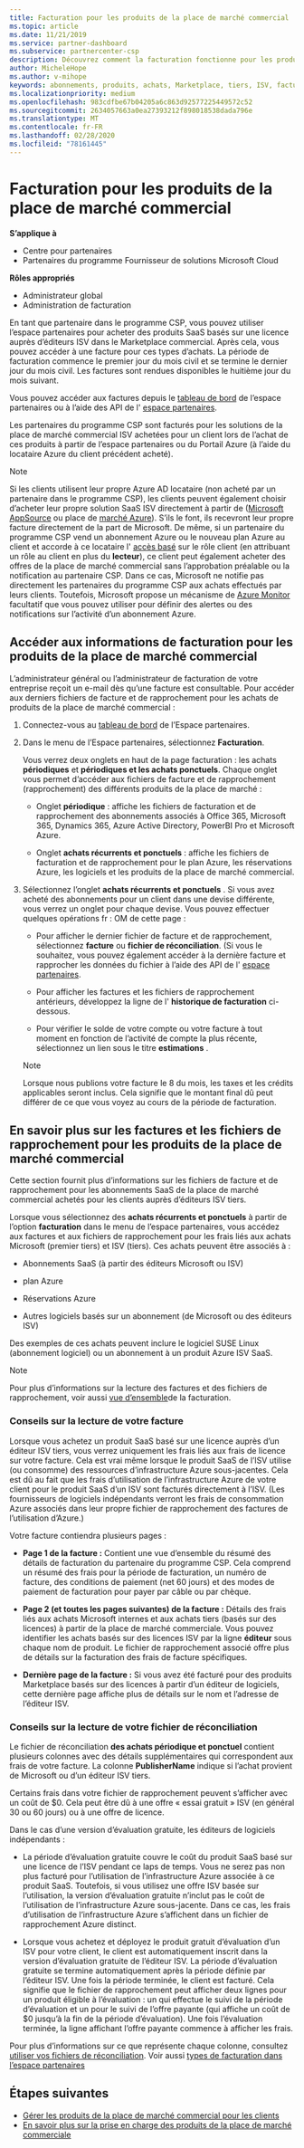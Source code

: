 ```yaml
---
title: Facturation pour les produits de la place de marché commercial | Espace partenaires
ms.topic: article
ms.date: 11/21/2019
ms.service: partner-dashboard
ms.subservice: partnercenter-csp
description: Découvrez comment la facturation fonctionne pour les produits ou abonnements SaaS ISV achetés pour les clients à partir de la place de marché commerciale dans l’espace partenaires.
author: MicheleHope
ms.author: v-mihope
keywords: abonnements, produits, achats, Marketplace, tiers, ISV, facturation, factures, rapprochement, fichier de rapprochement
ms.localizationpriority: medium
ms.openlocfilehash: 983cdfbe67b04205a6c863d92577225449572c52
ms.sourcegitcommit: 2634057663a0ea27393212f898018538dada796e
ms.translationtype: MT
ms.contentlocale: fr-FR
ms.lasthandoff: 02/28/2020
ms.locfileid: "78161445"
---
```

# <a name="billing-for-commercial-marketplace-products"></a>Facturation pour les produits de la place de marché commercial

**S’applique à**

- Centre pour partenaires
- Partenaires du programme Fournisseur de solutions Microsoft Cloud

**Rôles appropriés**

- Administrateur global
- Administration de facturation

En tant que partenaire dans le programme CSP, vous pouvez utiliser l’espace partenaires pour acheter des produits SaaS basés sur une licence auprès d’éditeurs ISV dans le Marketplace commercial. Après cela, vous pouvez accéder à une facture pour ces types d’achats. La période de facturation commence le premier jour du mois civil et se termine le dernier jour du mois civil. Les factures sont rendues disponibles le huitième jour du mois suivant.

Vous pouvez accéder aux factures depuis le [tableau de bord](https://partner.microsoft.com/dashboard/) de l’espace partenaires ou à l’aide des API de l' [espace partenaires](https://docs.microsoft.com/partner-center/develop/).

Les partenaires du programme CSP sont facturés pour les solutions de la place de marché commercial ISV achetées pour un client lors de l’achat de ces produits à partir de l’espace partenaires ou du Portail Azure (à l’aide du locataire Azure du client précédent acheté).

>[!NOTE]
>Si les clients utilisent leur propre Azure AD locataire (non acheté par un partenaire dans le programme CSP), les clients peuvent également choisir d’acheter leur propre solution SaaS ISV directement à partir de ([Microsoft AppSource](https://appsource.microsoft.com/) ou place de [marché Azure](https://azuremarketplace.microsoft.com/)). S’ils le font, ils recevront leur propre facture directement de la part de Microsoft. De même, si un partenaire du programme CSP vend un abonnement Azure ou le nouveau plan Azure au client et accorde à ce locataire l' [accès basé](https://docs.microsoft.com/azure/role-based-access-control/built-in-roles) sur le rôle client (en attribuant un rôle au client en plus du **lecteur**), ce client peut également acheter des offres de la place de marché commercial sans l’approbation préalable ou la notification au partenaire CSP. Dans ce cas, Microsoft ne notifie pas directement les partenaires du programme CSP aux achats effectués par leurs clients. Toutefois, Microsoft propose un mécanisme de [Azure Monitor](https://docs.microsoft.com/azure/azure-monitor/platform/alerts-activity-log) facultatif que vous pouvez utiliser pour définir des alertes ou des notifications sur l’activité d’un abonnement Azure.

## <a name="access-billing-information-for-commercial-marketplace-products"></a>Accéder aux informations de facturation pour les produits de la place de marché commercial

L’administrateur général ou l’administrateur de facturation de votre entreprise reçoit un e-mail dès qu’une facture est consultable. Pour accéder aux derniers fichiers de facture et de rapprochement pour les achats de produits de la place de marché commercial :

1. Connectez-vous au [tableau de bord](https://partner.microsoft.com/dashboard/) de l’Espace partenaires.

2. Dans le menu de l’Espace partenaires, sélectionnez **Facturation**. 

    Vous verrez deux onglets en haut de la page facturation : les achats **périodiques** et **périodiques et les achats ponctuels**. Chaque onglet vous permet d’accéder aux fichiers de facture et de rapprochement (rapprochement) des différents produits de la place de marché :

    - Onglet **périodique** : affiche les fichiers de facturation et de rapprochement des abonnements associés à Office 365, Microsoft 365, Dynamics 365, Azure Active Directory, PowerBI Pro et Microsoft Azure.

    - Onglet **achats récurrents et ponctuels** : affiche les fichiers de facturation et de rapprochement pour le plan Azure, les réservations Azure, les logiciels et les produits de la place de marché commercial.
  
3. Sélectionnez l’onglet **achats récurrents et ponctuels** . Si vous avez acheté des abonnements pour un client dans une devise différente, vous verrez un onglet pour chaque devise. Vous pouvez effectuer quelques opérations fr : OM de cette page :

    - Pour afficher le dernier fichier de facture et de rapprochement, sélectionnez **facture** ou **fichier de réconciliation**. (Si vous le souhaitez, vous pouvez également accéder à la dernière facture et rapprocher les données du fichier à l’aide des API de l' [espace partenaires](https://docs.microsoft.com/partner-center/develop/).

    - Pour afficher les factures et les fichiers de rapprochement antérieurs, développez la ligne de l' **historique de facturation** ci-dessous.

    - Pour vérifier le solde de votre compte ou votre facture à tout moment en fonction de l’activité de compte la plus récente, sélectionnez un lien sous le titre **estimations** .  

    >[!NOTE]
    > Lorsque nous publions votre facture le 8 du mois, les taxes et les crédits applicables seront inclus. Cela signifie que le montant final dû peut différer de ce que vous voyez au cours de la période de facturation.

## <a name="more-about-invoices-and-recon-files-for-commercial-marketplace-products"></a>En savoir plus sur les factures et les fichiers de rapprochement pour les produits de la place de marché commercial

Cette section fournit plus d’informations sur les fichiers de facture et de rapprochement pour les abonnements SaaS de la place de marché commercial achetés pour les clients auprès d’éditeurs ISV tiers.

Lorsque vous sélectionnez des **achats récurrents et ponctuels** à partir de l’option **facturation** dans le menu de l’espace partenaires, vous accédez aux factures et aux fichiers de rapprochement pour les frais liés aux achats Microsoft (premier tiers) et ISV (tiers). Ces achats peuvent être associés à :

- Abonnements SaaS (à partir des éditeurs Microsoft ou ISV)

- plan Azure

- Réservations Azure

- Autres logiciels basés sur un abonnement (de Microsoft ou des éditeurs ISV)

Des exemples de ces achats peuvent inclure le logiciel SUSE Linux (abonnement logiciel) ou un abonnement à un produit Azure ISV SaaS.

>[!NOTE]
> Pour plus d’informations sur la lecture des factures et des fichiers de rapprochement, voir aussi [vue d’ensemble](billing.md)de la facturation.

### <a name="tips-on-reading-your-invoice"></a>Conseils sur la lecture de votre facture

Lorsque vous achetez un produit SaaS basé sur une licence auprès d’un éditeur ISV tiers, vous verrez uniquement les frais liés aux frais de licence sur votre facture. Cela est vrai même lorsque le produit SaaS de l’ISV utilise (ou consomme) des ressources d’infrastructure Azure sous-jacentes. Cela est dû au fait que les frais d’utilisation de l’infrastructure Azure de votre client pour le produit SaaS d’un ISV sont facturés directement à l’ISV. (Les fournisseurs de logiciels indépendants verront les frais de consommation Azure associés dans leur propre fichier de rapprochement des factures de l’utilisation d’Azure.)

Votre facture contiendra plusieurs pages :

- **Page 1 de la facture :** Contient une vue d’ensemble du résumé des détails de facturation du partenaire du programme CSP. Cela comprend un résumé des frais pour la période de facturation, un numéro de facture, des conditions de paiement (net 60 jours) et des modes de paiement de facturation pour payer par câble ou par chèque.

- **Page 2 (et toutes les pages suivantes) de la facture :** Détails des frais liés aux achats Microsoft internes et aux achats tiers (basés sur des licences) à partir de la place de marché commerciale. Vous pouvez identifier les achats basés sur des licences ISV par la ligne **éditeur** sous chaque nom de produit. Le fichier de rapprochement associé offre plus de détails sur la facturation des frais de facture spécifiques.

- **Dernière page de la facture :** Si vous avez été facturé pour des produits Marketplace basés sur des licences à partir d’un éditeur de logiciels, cette dernière page affiche plus de détails sur le nom et l’adresse de l’éditeur ISV.

### <a name="tips-on-reading-your-reconciliation-file"></a>Conseils sur la lecture de votre fichier de réconciliation

Le fichier de réconciliation **des achats périodique et ponctuel** contient plusieurs colonnes avec des détails supplémentaires qui correspondent aux frais de votre facture. La colonne **PublisherName** indique si l’achat provient de Microsoft ou d’un éditeur ISV tiers.

Certains frais dans votre fichier de rapprochement peuvent s’afficher avec un coût de $0. Cela peut être dû à une offre « essai gratuit » ISV (en général 30 ou 60 jours) ou à une offre de licence.

Dans le cas d’une version d’évaluation gratuite, les éditeurs de logiciels indépendants :

- La période d’évaluation gratuite couvre le coût du produit SaaS basé sur une licence de l’ISV pendant ce laps de temps. Vous ne serez pas non plus facturé pour l’utilisation de l’infrastructure Azure associée à ce produit SaaS.  Toutefois, si vous utilisez une offre ISV basée sur l’utilisation, la version d’évaluation gratuite n’inclut pas le coût de l’utilisation de l’infrastructure Azure sous-jacente. Dans ce cas, les frais d’utilisation de l’infrastructure Azure s’affichent dans un fichier de rapprochement Azure distinct.

- Lorsque vous achetez et déployez le produit gratuit d’évaluation d’un ISV pour votre client, le client est automatiquement inscrit dans la version d’évaluation gratuite de l’éditeur ISV. La période d’évaluation gratuite se termine automatiquement après la période définie par l’éditeur ISV. Une fois la période terminée, le client est facturé. Cela signifie que le fichier de rapprochement peut afficher deux lignes pour un produit éligible à l’évaluation : un qui effectue le suivi de la période d’évaluation et un pour le suivi de l’offre payante (qui affiche un coût de $0 jusqu’à la fin de la période d’évaluation). Une fois l’évaluation terminée, la ligne affichant l’offre payante commence à afficher les frais. 

Pour plus d’informations sur ce que représente chaque colonne, consultez [utiliser vos fichiers de réconciliation](use-the-reconciliation-files.md). Voir aussi [types de facturation dans l’espace partenaires](billing-different-types.md)

## <a name="next-steps"></a>Étapes suivantes

- [Gérer les produits de la place de marché commercial pour les clients](csp-commercial-marketplace-manage.md)
- [En savoir plus sur la prise en charge des produits de la place de marché commerciale](csp-commercial-marketplace-support.md)
